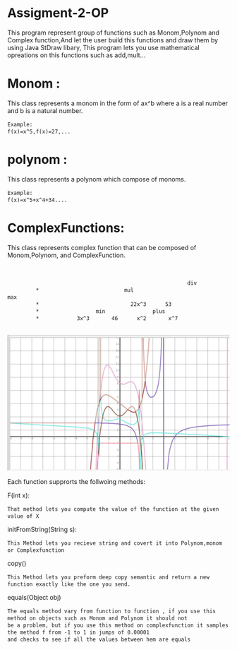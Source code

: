 # Assigment-2-OP
This program represent group of functions such as Monom,Polynom and Complex function,And let the user build this functions and draw them by using Java StDraw libary, This program lets you use mathematical opreations on this functions such as add,mult...


#                                             Monom :
 This class represents a monom in the form of ax^b where a is a real number and b is a natural number.
```
Example:
f(x)=x^5,f(x)=27,...
```
                                

# polynom :
This class represents a polynom which compose of monoms. 
```
Example:
f(x)=x^5+x^4+34....
```


 # ComplexFunctions:
This class represents complex function that can be composed of Monom,Polynom, and ComplexFunction.

```

                       
                                                         div
		 *                           mul                            max
		 * 						       22x^3      53
		 *                  min               plus
		 *            3x^3       46      x^2       x^7   
   
```

 
         
  ![Test Image 1](Capture.JPG)
  



Each function supprorts the follwoing methods:

  F(int x): 
  ```  
 That method lets you compute the value of the function at the given value of X
 ```  

initFromString(String s):
 ``` 
 This Method lets you recieve string and covert it into Polynom,monom or Complexfunction
  ``` 
  copy()
  ``` 
  This Method lets you preform deep copy semantic and return a new function exactly like the one you send.
  ``` 
  equals(Object obj)
  ``` 
  The equals method vary from function to function , if you use this method on objects such as Monom and Polynom it should not
  be a problem, but if you use this method on complexfunction it samples the method f from -1 to 1 in jumps of 0.00001 
  and checks to see if all the values between hem are equals
  ``` 
  

